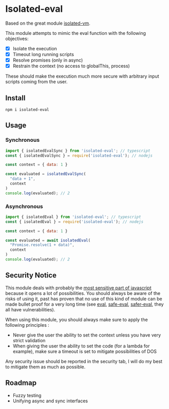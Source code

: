 # Isolated-eval

Based on the great module [isolated-vm](https://github.com/laverdet/isolated-vm).

This module attempts to mimic the eval function with the following objectives:
- [x] Isolate the execution
- [x] Timeout long running scripts
- [x] Resolve promises (only in async)
- [x] Restrain the context (no access to globalThis, process)

These should make the execution much more secure with arbitrary input scripts coming from the user.

## Install

```
npm i isolated-eval
```


## Usage

### Synchronous

```js
import { isolatedEvalSync } from 'isolated-eval'; // typescript
const { isolatedEvalSync } = require('isolated-eval'); // nodejs

const context = { data: 1 }

const evaluated = isolatedEvalSync(
  "data + 1",
  context
)
console.log(evaluated); // 2
```

### Asynchronous

```js
import { isolatedEval } from 'isolated-eval'; // typescript
const { isolatedEval } = require('isolated-eval'); // nodejs

const context = { data: 1 }

const evaluated = await isolatedEval(
  "Promise.resolve(1 + data)",
  context
)
console.log(evaluated); // 2
```

## Security Notice

This module deals with probably the [most sensitive part of javascript](https://javascript.plainenglish.io/javascript-eval-is-it-evil-a8cd935d0daa) because it opens a lot of possibilities. You should always be aware of the risks of using it, past has proven that no use of this kind of module can be made bullet proof for a very long time (see [eval](https://www.npmjs.com/package/eval), [safe-eval](https://www.npmjs.com/package/safe-eval), [safer-eval](https://www.npmjs.com/package/safer-eval), they all have vulnerabilities).

When using this module, you should always make sure to apply the following principles :
- Never give the user the ability to set the context unless you have very strict validation
- When giving the user the ability to set the code (for a lambda for example), make sure a timeout is set to mitigate possibilities of DOS

Any security issue should be reported in the security tab, I will do my best to mitigate them as much as possible.

## Roadmap

- Fuzzy testing
- Unifying async and sync interfaces


